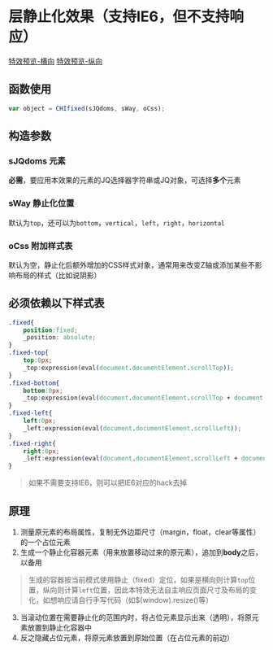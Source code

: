# 层静止化效果（支持IE6，但不支持响应）

[特效预览-横向](http://vrbvillor.github.io/effects/fixed/fixed-h.html)
[特效预览-纵向](http://vrbvillor.github.io/effects/fixed/fixed-v.html)

## 函数使用

```javascript
var object = CHIfixed(sJQdoms, sWay, oCss);
```
## 构造参数

### sJQdoms 元素  

**必需**，要应用本效果的元素的JQ选择器字符串或JQ对象，可选择**多个**元素  

### sWay 静止化位置  

默认为`top`，还可以为`bottom`，`vertical`，`left`，`right`，`horizontal`

### oCss 附加样式表  

默认为空，静止化后额外增加的CSS样式对象，通常用来改变Z轴或添加某些不影响布局的样式（比如说阴影）

## 必须依赖以下样式表

```css
.fixed{
	position:fixed;
	_position: absolute;
}
.fixed-top{
	top:0px;
    _top:expression(eval(document.documentElement.scrollTop));
}
.fixed-bottom{
	bottom:0px;
	_top:expression(eval(document.documentElement.scrollTop + document.documentElement.clientHeight - this.clientHeight - (parseInt(this.currentStyle.marginTop) || 0) - (parseInt(this.currentStyle.marginBottom) || 0)));
}
.fixed-left{
	left:0px;
	_left:expression(eval(document.documentElement.scrollLeft));
}
.fixed-right{
	right:0px;
	_left:expression(eval(document.documentElement.scrollLeft + document.documentElement.clientWidth - this.clientWidth - (parseInt(this.currentStyle.marginLeft) || 0) - (parseInt(this.currentStyle.marginRight) || 0)));
}
```

> 如果不需要支持IE6，则可以把IE6对应的hack去掉  


## 原理

1. 测量原元素的布局属性，复制无外边距尺寸（margin，float，clear等属性）的一个占位元素
2. 生成一个静止化容器元素（用来放置移动过来的原元素），追加到**body**之后，以备用

> 生成的容器按当前模式使用静止（fixed）定位，如果是横向则计算`top`位置，纵向则计算`left`位置，因此本特效无法自主响应页面尺寸及布局的变化，如想响应请自行手写代码（如$(window).resize()等）

3. 当滚动位置在需要静止化的范围内时，将占位元素显示出来（透明），将原元素放置到静止化容器中
4. 反之隐藏占位元素，将原元素放置到原始位置（在占位元素的前边）
